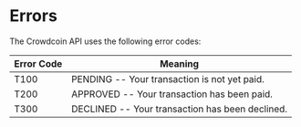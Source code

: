 # Errors

The Crowdcoin API uses the following error codes:


Error Code | Meaning
---------- | -------
T100 | PENDING -- Your transaction is not yet paid.
T200 | APPROVED -- Your transaction has been paid.
T300 | DECLINED -- Your transaction has been declined.
